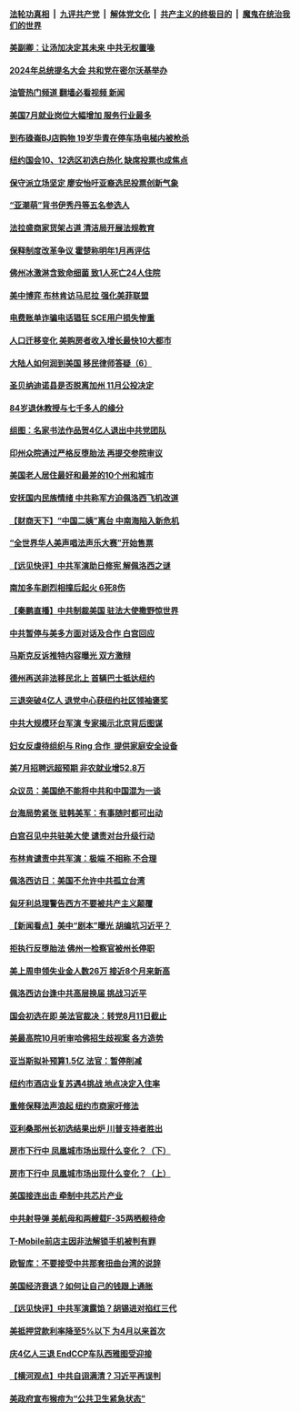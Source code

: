 ####  [法轮功真相](../../../../basic/blob/master/README.md?t=08061731) &nbsp;|&nbsp; [九评共产党](../../../../9ping.md/blob/master/README.md?t=08061731) &nbsp;|&nbsp; [解体党文化](../../../../jtdwh.md/blob/master/README.md?t=08061731)  &nbsp;|&nbsp; [共产主义的终极目的](../../../../gczydzjmd.md/blob/master/README.md?t=08061731) &nbsp;|&nbsp; [魔鬼在统治我们的世界](../../../../mgztzwmdsj.md/blob/master/README.md?t=08061731) 

#### [美副卿：让汤加决定其未来 中共无权置喙](../pages/nsc412/n13796939.md?t=08061731) 

#### [2024年总统提名大会 共和党在密尔沃基举办](../pages/nsc412/n13796841.md?t=08061731) 

#### [油管热门频道 翻墙必看视频 新闻](http://45.76.130.85:81/youtube.html?08061731)

#### [美国7月就业岗位大幅增加 服务行业最多](../pages/nsc412/n13796775.md?t=08061731) 

#### [到布碌崙BJ店购物 19岁华青在停车场电梯内被枪杀](../pages/nsc412/n13796842.md?t=08061731) 

#### [纽约国会10、12选区初选白热化 缺席投票也成焦点](../pages/nsc412/n13796856.md?t=08061731) 

#### [保守派立场坚定 廖安怡吁亚裔选民投票创新气象](../pages/nsc412/n13796846.md?t=08061731) 

#### [“亚潮萌”背书伊秀丹等五名参选人](../pages/nsc412/n13796858.md?t=08061731) 

#### [法拉盛商家货架占道 清洁局开展法规教育](../pages/nsc412/n13796850.md?t=08061731) 

#### [保释制度改革争议 霍楚称明年1月再评估](../pages/nsc412/n13796829.md?t=08061731) 

#### [佛州冰激淋含致命细菌 致1人死亡24人住院](../pages/nsc412/n13796804.md?t=08061731) 

#### [美中博弈 布林肯访马尼拉 强化美菲联盟](../pages/nsc412/n13796815.md?t=08061731) 

#### [电费账单诈骗电话猖狂 SCE用户损失惨重](../pages/nsc412/n13796774.md?t=08061731) 

#### [人口迁移变化 美购房者收入增长最快10大都市](../pages/nsc412/n13796768.md?t=08061731) 

#### [大陆人如何润到美国 移民律师答疑（6）](../pages/nsc412/n13796752.md?t=08061731) 

#### [圣贝纳迪诺县是否脱离加州 11月公投决定](../pages/nsc412/n13796744.md?t=08061731) 

#### [84岁退休教授与七千多人的缘分](../pages/nsc412/n13796650.md?t=08061731) 

#### [组图：名家书法作品贺4亿人退出中共党团队](../pages/nsc412/n13796562.md?t=08061731) 

#### [印州众院通过严格反堕胎法 再提交参院审议](../pages/nsc412/n13796610.md?t=08061731) 

#### [美国老人居住最好和最差的10个州和城市](../pages/nsc412/n13796622.md?t=08061731) 

#### [安抚国内民族情绪 中共称军方迫佩洛西飞机改道](../pages/nsc412/n13796600.md?t=08061731) 

#### [【财商天下】“中国二姨”离台 中南海陷入新危机](../pages/nsc412/n13796698.md?t=08061731) 

#### [“全世界华人美声唱法声乐大赛”开始售票](../pages/nsc412/n13796723.md?t=08061731) 

#### [【远见快评】中共军演助日修宪 解佩洛西之谜](../pages/nsc412/n13796695.md?t=08061731) 

#### [南加多车剧烈相撞后起火 6死8伤](../pages/nsc412/n13796700.md?t=08061731) 

#### [【秦鹏直播】中共制裁美国 驻法大使撒野惊世界](../pages/nsc412/n13796673.md?t=08061731) 

#### [中共暂停与美多方面对话及合作 白宫回应](../pages/nsc412/n13796660.md?t=08061731) 

#### [马斯克反诉推特内容曝光 双方激辩](../pages/nsc412/n13796498.md?t=08061731) 

#### [德州再送非法移民北上 首辆巴士抵达纽约](../pages/nsc412/n13796502.md?t=08061731) 

#### [三退突破4亿人 退党中心获纽约社区领袖褒奖](../pages/nsc412/n13796091.md?t=08061731) 

#### [中共大规模环台军演 专家揭示北京背后图谋](../pages/nsc412/n13796523.md?t=08061731) 

#### [妇女反虐待组织与 Ring 合作  提供家庭安全设备](../pages/nsc412/n13796536.md?t=08061731) 

#### [美7月招聘远超预期 非农就业增52.8万](../pages/nsc412/n13796471.md?t=08061731) 

#### [众议员：美国绝不能将中共和中国混为一谈](../pages/nsc412/n13796423.md?t=08061731) 

#### [台海局势紧张 驻韩美军：有事随时都可出动](../pages/nsc412/n13796391.md?t=08061731) 

#### [白宫召见中共驻美大使 谴责对台升级行动](../pages/nsc412/n13796385.md?t=08061731) 

#### [布林肯谴责中共军演：极端 不相称 不合理](../pages/nsc412/n13796366.md?t=08061731) 

#### [佩洛西访日：美国不允许中共孤立台湾](../pages/nsc412/n13796343.md?t=08061731) 

#### [匈牙利总理警告西方不要被共产主义颠覆](../pages/nsc412/n13796273.md?t=08061731) 

#### [【新闻看点】美中“剧本”曝光 胡编坑习近平？](../pages/nsc412/n13795860.md?t=08061731) 

#### [拒执行反堕胎法 佛州一检察官被州长停职](../pages/nsc412/n13796115.md?t=08061731) 

#### [美上周申领失业金人数26万 接近8个月来新高](../pages/nsc412/n13795712.md?t=08061731) 

#### [佩洛西访台逢中共高层换届 挑战习近平](../pages/nsc412/n13796168.md?t=08061731) 

#### [国会初选在即 美法官裁决：转党8月11日截止](../pages/nsc412/n13796099.md?t=08061731) 

#### [美最高院10月听审哈佛招生歧视案 各方造势](../pages/nsc412/n13795990.md?t=08061731) 

#### [亚当斯拟补预算1.5亿 法官：暂停削减](../pages/nsc412/n13796082.md?t=08061731) 

#### [纽约市酒店业复苏遇4挑战 地点决定入住率](../pages/nsc412/n13796063.md?t=08061731) 

#### [重修保释法声浪起 纽约市商家吁修法](../pages/nsc412/n13796066.md?t=08061731) 

#### [亚利桑那州长初选结果出炉 川普支持者胜出](../pages/nsc412/n13795879.md?t=08061731) 

#### [房市下行中 凤凰城市场出现什么变化？（下）](../pages/nsc412/n13796118.md?t=08061731) 

#### [房市下行中 凤凰城市场出现什么变化？（上）](../pages/nsc412/n13796041.md?t=08061731) 

#### [美国接连出击 牵制中共芯片产业](../pages/nsc412/n13795971.md?t=08061731) 

#### [中共射导弹 美航母和两艘载F-35两栖舰待命](../pages/nsc412/n13795926.md?t=08061731) 

#### [T-Mobile前店主因非法解锁手机被判有罪](../pages/nsc412/n13795949.md?t=08061731) 

#### [欧智库：不要接受中共那套扭曲台湾的说辞](../pages/nsc412/n13795852.md?t=08061731) 

#### [美国经济衰退？如何让自己的钱跟上通胀](../pages/nsc412/n13795899.md?t=08061731) 

#### [【远见快评】中共军演露馅？胡锡进对掐红三代](../pages/nsc412/n13795871.md?t=08061731) 

#### [美抵押贷款利率降至5%以下 为4月以来首次](../pages/nsc412/n13795781.md?t=08061731) 

#### [庆4亿人三退 EndCCP车队西雅图受迎接](../pages/nsc412/n13795858.md?t=08061731) 

#### [【横河观点】中共自诩满清？习近平再误判](../pages/nsc412/n13795866.md?t=08061731) 

#### [美政府宣布猴痘为“公共卫生紧急状态”](../pages/nsc412/n13795862.md?t=08061731) 

<img src='http://gfw-breaker.win/goodnews/indexes/nsc412.md' width='0px' height='0px'/>
